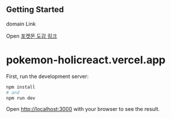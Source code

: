 ## Getting Started

domain Link

Open [포켓몬 도감 링크](https://pokemon-holicreact.vercel.app)

# pokemon-holicreact.vercel.app

First, run the development server:

```bash
npm install
# and
npm run dev
```

Open [http://localhost:3000](http://localhost:3000) with your browser to see the result.
